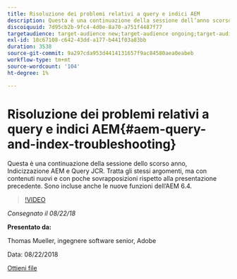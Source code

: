 ```yaml
---
title: Risoluzione dei problemi relativi a query e indici AEM
description: Questa è una continuazione della sessione dell’anno scorso, Indicizzazione AEM e Query JCR (collegamento sotto). Tratta gli stessi argomenti, ma con contenuti nuovi e con poche sovrapposizioni rispetto alla presentazione precedente. Sono incluse anche le nuove funzioni dell’AEM 6.4.
discoiquuid: 7d95cb2b-9fc4-4d0e-8a70-a751f4487f77
targetaudience: target-audience new;target-audience ongoing;target-audience upgrader
exl-id: 18c67108-c642-43dd-a177-b441f03a83bb
duration: 3538
source-git-commit: 9a297cda953d4414131657f9ac84580aea0eabeb
workflow-type: tm+mt
source-wordcount: '104'
ht-degree: 1%

---
```


# Risoluzione dei problemi relativi a query e indici AEM{#aem-query-and-index-troubleshooting}

Questa è una continuazione della sessione dello scorso anno, Indicizzazione AEM e Query JCR. Tratta gli stessi argomenti, ma con contenuti nuovi e con poche sovrapposizioni rispetto alla presentazione precedente. Sono incluse anche le nuove funzioni dell’AEM 6.4.

>[!VIDEO](https://video.tv.adobe.com/v/23429/?quality=0)

*Consegnato il 08/22/18*

**Presentato da:**

Thomas Mueller, ingegnere software senior, Adobe

Data: 08/22/2018

[Ottieni file](assets/aem-gems-aem-queryandindextroubleshooting-08222018.pdf)
<!--
[Get back to the Overview](https://helpx.adobe.com/experience-manager/kt/eseminars/gems/aem-index.html)
-->
